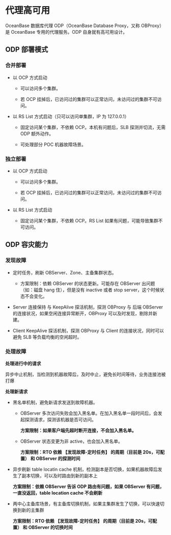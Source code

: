 代理高可用 
==========================

OceanBase 数据库代理 ODP（OceanBase Database Proxy，又称 OBProxy）是 OceanBase 专用的代理服务。ODP 自身就有高可用设计。

ODP 部署模式 
-----------------------------

### 合并部署 

* 以 OCP 方式启动

  * 可以访问多个集群。

    
  
  * 若 OCP 挂掉后，已访问过的集群可以正常访问，未访问过的集群不可访问。

    
  

  

* 以 RS List 方式启动（只可以访问单集群，IP 为 127.0.0.1）

  * 固定访问某个集群，不依赖 OCP。本机有问题后，SLB 探测并切流，无需 ODP 额外动作。

    
  
  * 可处理部分 POC 机器故障场景。

    
  

  




### 独立部署 

* 以 OCP 方式启动

  * 可以访问多个集群。

    
  
  * 若 OCP 挂掉后，已访问过的集群可以正常访问，未访问过的集群不可访问。

    
  

  

* 以 RS List 方式启动

  * 固定访问某个集群，不依赖 OCP。RS List 如果有问题，可能导致集群不可访问。

    
  

  




ODP 容灾能力 
-----------------------------

### 发现故障 

* 定时任务，刷新 OBServer、Zone、主备集群状态。

  * 方案限制：依赖 OBServer 的状态更新。可能存在 OBServer 出问题（如：磁盘 hang 住），但是没有 inactive 或者 stop server，这个时候状态不会变化。

    
  

  

* Server 连接保持 与 KeepAlive 探活机制，探测 OBProxy 与 后端 OBServer 的连接状况，如果空闲连接异常断开，OBProxy 可以及时发现，剔除并新建。

  

* Client KeepAlive 探活机制，探测 OBProxy 与 Client 的连接状况，同时可以避免 SLB 等负载均衡的空闲超时。

  




### 处理故障 

**处理进行中的请求**

异步中止机制，当检测到机器故障后，及时中止，避免长时间等待，业务连接池被打爆

**处理新请求**

* 黑名单机制，避免新请求发送到故障机器。

  * OBServer 多次访问失败会加入黑名单。在加入黑名单一段时间后，会发起探测请求，探测该机器是否可访问。

    **方案限制：如果客户端先超时断开连接，不会加入黑名单。**
    
  
  * OBServer 状态变更为非 active，也会加入黑名单。

    **方案限制：RTO 依赖 【发现故障-定时任务】 的周期（目前是 20s，可配置） 和 OBServer 的探测时间**
    
  

  

* 异步刷新 table locatin cache 机制，检测副本是否切换，如果机器故障后发生了副本切换，可以及时路由到新的副本上

  **方案限制：依赖 OBServer 告诉 ODP 路由有问题，如果 OBServer 有问题，一直没返回，table location cache 不会刷新**
  

* 两中心主备库场景，有主备库切换机制，如果主集群发生了切换，可以快速切换到新的主集群

  **方案限制：RTO 依赖 【发现故障-定时任务】 的周期（目前是 20s，可配置） 和 OBServer 的切换时间**
  




